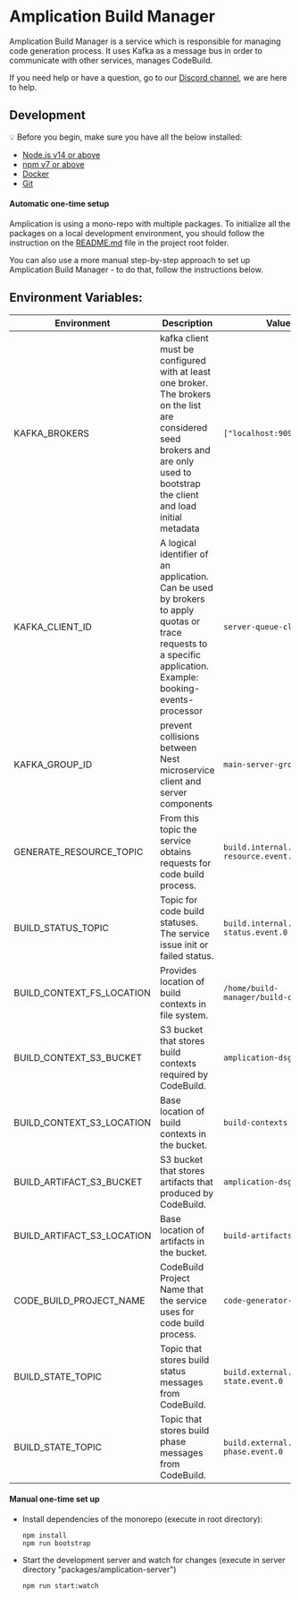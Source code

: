 # Amplication Build Manager

Amplication Build Manager is a service which is responsible for managing code generation process. It uses Kafka as a message bus in order to communicate with other services, manages CodeBuild.

If you need help or have a question, go to our [Discord channel](https://discord.gg/Z2CG3rUFnu), we are here to help.

## Development

:bulb: Before you begin, make sure you have all the below installed:

- [Node.js v14 or above](https://nodejs.org/en/download/)
- [npm v7 or above](https://github.blog/2020-10-13-presenting-v7-0-0-of-the-npm-cli/)
- [Docker](https://docs.docker.com/desktop/)
- [Git](https://git-scm.com/book/en/v2/Getting-Started-Installing-Git/)

#### Automatic one-time setup

Amplication is using a mono-repo with multiple packages. To initialize all the packages on a local development environment, you should follow the instruction on the [README.md](../../README.md) file in the project root folder.

You can also use a more manual step-by-step approach to set up Amplication Build Manager - to do that, follow the instructions below.

## Environment Variables:

| Environment | Description | Value       |
| ----------- | ----------- | ----------- |
| KAFKA_BROKERS | kafka client must be configured with at least one broker. The brokers on the list are considered seed brokers and are only used to bootstrap the client and load initial metadata  | `["localhost:9092"]` |
| KAFKA_CLIENT_ID | A logical identifier of an application. Can be used by brokers to apply quotas or trace requests to a specific application. Example: booking-events-processor | `server-queue-client` |
| KAFKA_GROUP_ID |  prevent collisions between Nest microservice client and server components  | `main-server-group` |
| GENERATE_RESOURCE_TOPIC | From this topic the service obtains requests for code build process.  | `build.internal.generate-resource.event.0` |
| BUILD_STATUS_TOPIC | Topic for code build statuses. The service issue init or failed status. | `build.internal.build-status.event.0` |
| BUILD_CONTEXT_FS_LOCATION | Provides location of build contexts in file system. | `/home/build-manager/build-contexts` |
| BUILD_CONTEXT_S3_BUCKET | S3 bucket that stores build contexts required by CodeBuild. | `amplication-dsg-dev` |
| BUILD_CONTEXT_S3_LOCATION | Base location of build contexts in the bucket. | `build-contexts` |
| BUILD_ARTIFACT_S3_BUCKET | S3 bucket that stores artifacts that produced by CodeBuild. | `amplication-dsg-dev` |
| BUILD_ARTIFACT_S3_LOCATION | Base location of artifacts in the bucket. | `build-artifacts` |
| CODE_BUILD_PROJECT_NAME | CodeBuild Project Name that the service uses for code build process. | `code-generator-dev` |
| BUILD_STATE_TOPIC | Topic that stores build status messages from CodeBuild. | `build.external.build-state.event.0` |
| BUILD_STATE_TOPIC | Topic that stores build phase messages from CodeBuild. | `build.external.build-phase.event.0` |

#### Manual one-time set up

- Install dependencies of the monorepo (execute in root directory):

  ```
  npm install
  npm run bootstrap
  ```

- Start the development server and watch for changes (execute in server directory "packages/amplication-server")
  ```
  npm run start:watch
  ```
